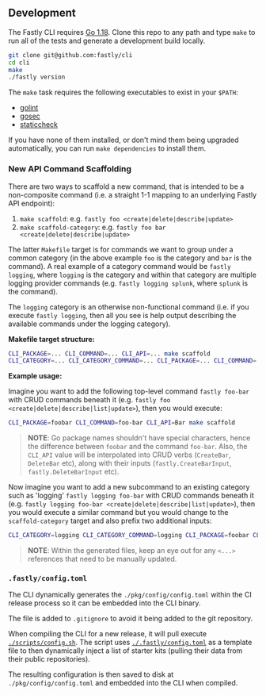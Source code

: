 ## Development

The Fastly CLI requires [Go 1.18](https://golang.org). Clone this repo
to any path and type `make` to run all of the tests and generate a development
build locally.

```sh
git clone git@github.com:fastly/cli
cd cli
make
./fastly version
```

The `make` task requires the following executables to exist in your `$PATH`:

- [golint](https://github.com/golang/lint)
- [gosec](https://github.com/securego/gosec)
- [staticcheck](https://staticcheck.io/)

If you have none of them installed, or don't mind them being upgraded automatically, you can run `make dependencies` to install them.

### New API Command Scaffolding

There are two ways to scaffold a new command, that is intended to be a non-composite command (i.e. a straight 1-1 mapping to an underlying Fastly API endpoint):

1. `make scaffold`: e.g. `fastly foo <create|delete|describe|update>`
2. `make scaffold-category`: e.g. `fastly foo bar <create|delete|describe|update>`

The latter `Makefile` target is for commands we want to group under a common category (in the above example `foo` is the category and `bar` is the command). A real example of a category command would be `fastly logging`, where `logging` is the category and within that category are multiple logging provider commands (e.g. `fastly logging splunk`, where `splunk` is the command).

The `logging` category is an otherwise non-functional command (i.e. if you execute `fastly logging`, then all you see is help output describing the available commands under the logging category).

**Makefile target structure:**

```bash
CLI_PACKAGE=... CLI_COMMAND=... CLI_API=... make scaffold
CLI_CATEGORY=... CLI_CATEGORY_COMMAND=... CLI_PACKAGE=... CLI_COMMAND=... CLI_API=... make scaffold-category
```

**Example usage:**

Imagine you want to add the following top-level command `fastly foo-bar` with CRUD commands beneath it (e.g. `fastly foo <create|delete|describe|list|update>`), then you would execute:

```bash
CLI_PACKAGE=foobar CLI_COMMAND=foo-bar CLI_API=Bar make scaffold
```

> **NOTE**: Go package names shouldn't have special characters, hence the difference between `foobar` and the command `foo-bar`. Also, the `CLI_API` value will be interpolated into CRUD verbs (`CreateBar`, `DeleteBar` etc), along with their inputs (`fastly.CreateBarInput`, `fastly.DeleteBarInput` etc).

Now imagine you want to add a new subcommand to an existing category such as 'logging' `fastly logging foo-bar` with CRUD commands beneath it (e.g. `fastly logging foo-bar <create|delete|describe|list|update>`), then you would execute a similar command but you would change to the `scaffold-category` target and also prefix two additional inputs:

```bash
CLI_CATEGORY=logging CLI_CATEGORY_COMMAND=logging CLI_PACKAGE=foobar CLI_COMMAND=foo-bar CLI_API=Bar make scaffold-category
```

> **NOTE**: Within the generated files, keep an eye out for any `<...>` references that need to be manually updated.

### `.fastly/config.toml`

The CLI dynamically generates the `./pkg/config/config.toml` within the CI release process so it can be embedded into the CLI binary. 

The file is added to `.gitignore` to avoid it being added to the git repository.

When compiling the CLI for a new release, it will pull execute [`./scripts/config.sh`](./scripts/config.sh). The script uses [`./.fastly/config.toml`](./.fastly/config.toml) as a template file to then dynamically inject a list of starter kits (pulling their data from their public repositories).

The resulting configuration is then saved to disk at `./pkg/config/config.toml` and embedded into the CLI when compiled.
